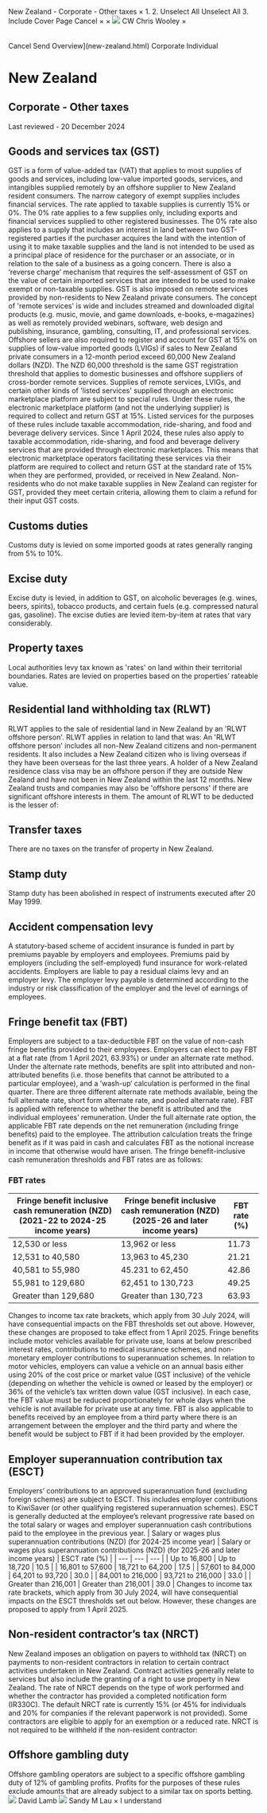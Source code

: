 New Zealand - Corporate - Other taxes
×
1.
2.
Unselect All
Unselect All
3.
Include Cover Page
Cancel
×
×
![](-/media/world-wide-tax-summaries/attachments/global---chris-wooley.ashx%3Frev=ac5e5f3223b34096b1afc2a6009c7320&revision=ac5e5f32-23b3-4096-b1af-c2a6009c7320&hash=859B7ADC84DC2CBEC9760E9E6EE7DE6D0A8BFCDF)
CW
Chris Wooley
×
######
Cancel
Send
Overview](new-zealand.html)
Corporate
Individual
# New Zealand
## Corporate - Other taxes
Last reviewed - 20 December 2024
## Goods and services tax (GST)
GST is a form of value-added tax (VAT) that applies to most supplies of goods and services, including low-value imported goods, services, and intangibles supplied remotely by an offshore supplier to New Zealand resident consumers. The narrow category of exempt supplies includes financial services. The rate applied to taxable supplies is currently 15% or 0%.
The 0% rate applies to a few supplies only, including exports and financial services supplied to other registered businesses. The 0% rate also applies to a supply that includes an interest in land between two GST-registered parties if the purchaser acquires the land with the intention of using it to make taxable supplies and the land is not intended to be used as a principal place of residence for the purchaser or an associate, or in relation to the sale of a business as a going concern.
There is also a ‘reverse charge’ mechanism that requires the self-assessment of GST on the value of certain imported services that are intended to be used to make exempt or non-taxable supplies.
GST is also imposed on remote services provided by non-residents to New Zealand private consumers. The concept of 'remote services' is wide and includes streamed and downloaded digital products (e.g. music, movie, and game downloads, e-books, e-magazines) as well as remotely provided webinars, software, web design and publishing, insurance, gambling, consulting, IT, and professional services. Offshore sellers are also required to register and account for GST at 15% on supplies of low-value imported goods (LVIGs) if sales to New Zealand private consumers in a 12-month period exceed 60,000 New Zealand dollars (NZD). The NZD 60,000 threshold is the same GST registration threshold that applies to domestic businesses and offshore suppliers of cross-border remote services.
Supplies of remote services, LVIGs, and certain other kinds of 'listed services' supplied through an electronic marketplace platform are subject to special rules. Under these rules, the electronic marketplace platform (and not the underlying supplier) is required to collect and return GST at 15%. Listed services for the purposes of these rules include taxable accommodation, ride-sharing, and food and beverage delivery services.
Since 1 April 2024, these rules also apply to taxable accommodation, ride-sharing, and food and beverage delivery services that are provided through electronic marketplaces. This means that electronic marketplace operators facilitating these services via their platform are required to collect and return GST at the standard rate of 15% when they are performed, provided, or received in New Zealand.
Non-residents who do not make taxable supplies in New Zealand can register for GST, provided they meet certain criteria, allowing them to claim a refund for their input GST costs.
## Customs duties
Customs duty is levied on some imported goods at rates generally ranging from 5% to 10%.
## Excise duty
Excise duty is levied, in addition to GST, on alcoholic beverages (e.g. wines, beers, spirits), tobacco products, and certain fuels (e.g. compressed natural gas, gasoline). The excise duties are levied item-by-item at rates that vary considerably.
## Property taxes
Local authorities levy tax known as 'rates' on land within their territorial boundaries. Rates are levied on properties based on the properties’ rateable value.
## Residential land withholding tax (RLWT)
RLWT applies to the sale of residential land in New Zealand by an 'RLWT offshore person'. RLWT applies in relation to land that was:
An 'RLWT offshore person' includes all non-New Zealand citizens and non-permanent residents. It also includes a New Zealand citizen who is living overseas if they have been overseas for the last three years. A holder of a New Zealand residence class visa may be an offshore person if they are outside New Zealand and have not been in New Zealand within the last 12 months. New Zealand trusts and companies may also be 'offshore persons' if there are significant offshore interests in them.
The amount of RLWT to be deducted is the lesser of:
## Transfer taxes
There are no taxes on the transfer of property in New Zealand.
## Stamp duty
Stamp duty has been abolished in respect of instruments executed after 20 May 1999.
## Accident compensation levy
A statutory-based scheme of accident insurance is funded in part by premiums payable by employers and employees.
Premiums paid by employers (including the self-employed) fund insurance for work-related accidents. Employers are liable to pay a residual claims levy and an employer levy. The employer levy payable is determined according to the industry or risk classification of the employer and the level of earnings of employees.
## Fringe benefit tax (FBT)
Employers are subject to a tax-deductible FBT on the value of non-cash fringe benefits provided to their employees. Employers can elect to pay FBT at a flat rate (from 1 April 2021, 63.93%) or under an alternate rate method. Under the alternate rate methods, benefits are split into attributed and non-attributed benefits (i.e. those benefits that cannot be attributed to a particular employee), and a ’wash-up‘ calculation is performed in the final quarter. There are three different alternate rate methods available, being the full alternate rate, short form alternate rate, and pooled alternate rate). FBT is applied with reference to whether the benefit is attributed and the individual employees’ remuneration.
Under the full alternate rate option, the applicable FBT rate depends on the net remuneration (including fringe benefits) paid to the employee. The attribution calculation treats the fringe benefit as if it was paid in cash and calculates FBT as the notional increase in income that otherwise would have arisen.
The fringe benefit-inclusive cash remuneration thresholds and FBT rates are as follows:
### FBT rates
| Fringe benefit inclusive cash remuneration (NZD) (2021-22 to 2024-25 income years) | Fringe benefit inclusive cash remuneration (NZD) (2025-26 and later income years) | FBT rate (%) |
| --- | --- | --- |
| 12,530 or less | 13,962 or less | 11.73 |
| 12,531 to 40,580 | 13,963 to 45,230 | 21.21 |
| 40,581 to 55,980 | 45.231 to 62,450 | 42.86 |
| 55,981 to 129,680 | 62,451 to 130,723 | 49.25 |
| Greater than 129,680 | Greater than 130,723 | 63.93 |
Changes to income tax rate brackets, which apply from 30 July 2024, will have consequential impacts on the FBT thresholds set out above. However, these changes are proposed to take effect from 1 April 2025.
Fringe benefits include motor vehicles available for private use, loans at below prescribed interest rates, contributions to medical insurance schemes, and non-monetary employer contributions to superannuation schemes.
In relation to motor vehicles, employers can value a vehicle on an annual basis either using 20% of the cost price or market value (GST inclusive) of the vehicle (depending on whether the vehicle is owned or leased by the employer) or 36% of the vehicle’s tax written down value (GST inclusive). In each case, the FBT value must be reduced proportionately for whole days when the vehicle is not available for private use at any time.
FBT is also applicable to benefits received by an employee from a third party where there is an arrangement between the employer and the third party and where the benefit would be subject to FBT if it had been provided by the employer.
## Employer superannuation contribution tax (ESCT)
Employers’ contributions to an approved superannuation fund (excluding foreign schemes) are subject to ESCT. This includes employer contributions to KiwiSaver (or other qualifying registered superannuation schemes).
ESCT is generally deducted at the employee’s relevant progressive rate based on the total salary or wages and employer superannuation cash contributions paid to the employee in the previous year.
| Salary or wages plus superannuation contributions (NZD) (for 2024-25 income year) | Salary or wages plus superannuation contributions (NZD) (for 2025-26 and later income years) | ESCT rate (%) |
| --- | --- | --- |
| Up to 16,800 | Up to 18,720 | 10.5 |
| 16,801 to 57,600 | 18,721 to 64,200 | 17.5 |
| 57,601 to 84,000 | 64,201 to 93,720 | 30.0 |
| 84,001 to 216,000 | 93,721 to 216,000 | 33.0 |
| Greater than 216,001 | Greater than 216,001 | 39.0 |
Changes to income tax rate brackets, which apply from 30 July 2024, will have consequential impacts on the ESCT thresholds set out below. However, these changes are proposed to apply from 1 April 2025.
## Non-resident contractor’s tax (NRCT)
New Zealand imposes an obligation on payers to withhold tax (NRCT) on payments to non-resident contractors in relation to certain contract activities undertaken in New Zealand. Contract activities generally relate to services but also include the granting of a right to use property in New Zealand.
The rate of NRCT depends on the type of work performed and whether the contractor has provided a completed notification form (IR330C). The default NRCT rate is currently 15% (or 45% for individuals and 20% for companies if the relevant paperwork is not provided). Some contractors are eligible to apply for an exemption or a reduced rate.
NRCT is not required to be withheld if the non-resident contractor:
## Offshore gambling duty
Offshore gambling operators are subject to a specific offshore gambling duty of 12% of gambling profits. Profits for the purposes of these rules exclude amounts that are already subject to a similar tax on sports betting.
![](-/media/world-wide-tax-summaries/attachments/new-zealand---david-lamb.ashx%3Frev=b59c17c52d724844b03e4649a2439063&revision=b59c17c5-2d72-4844-b03e-4649a2439063&hash=13D39D2E0365C6694197B2DAEC4CF1BF51B33DC3)
David Lamb
![](-/media/world-wide-tax-summaries/newzealandsandy-m-launew-zealand--sandy-laupng20220531205057751.ashx%3Frev=420d6a26d17848f686e43f8ca0c30f7e&revision=420d6a26-d178-48f6-86e4-3f8ca0c30f7e&hash=AE66C398FBB5B870D9EFBF0891975B437E5F5F2F)
Sandy M Lau
×
I understand
